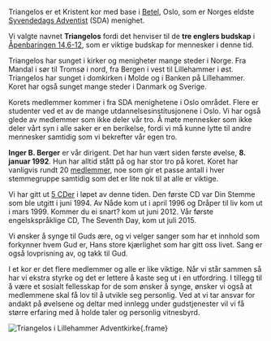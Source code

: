 Triangelos er et Kristent kor med base i [Betel](http://adventkirken-betel.no), Oslo, som er Norges eldste [Syvendedags Adventist](http://adventist.no) (SDA) menighet.

Vi valgte navnet **Triangelos** fordi det henviser til de **tre englers budskap** i [Åpenbaringen 14,6-12](bible "Åp 14,6-12"), som er viktige budskap for mennesker i denne tid.

Triangelos har sunget i kirker og menigheter mange steder i Norge. Fra Mandal i sør til Tromsø i nord, fra Bergen i vest til Lillehammer i øst. Triangelos har sunget i domkirken i Molde og i Banken på Lillehammer. Koret har også sunget mange steder i Danmark og Sverige.

Korets medlemmer kommer i fra SDA menighetene i Oslo området. Flere er studenter ved et av de mange utdannelsesinstitusjonene i Oslo. Vi har også glede av medlemmer som ikke deler vår tro.  Å møte mennesker som ikke deler vårt syn i alle saker er en berikelse, fordi vi må kunne lytte til andre mennesker samtidig som vi bekrefter vår egen tro.

**Inger B. Berger** er vår dirigent. Det har hun vært siden første øvelse, **8. januar 1992**. Hun har alltid stått på og har stor tro på koret. Koret har vanligvis rundt 20 [medlemmer](members), noe som gir et passe antall i hver stemmegruppe samtidig som det er lite nok til at alle er viktige.

Vi har gitt ut [5 CDer](music) i løpet av denne tiden.
Den første CD var Din Stemme som ble utgitt i juni 1994. Av Nåde kom ut i april 1996 og Dråper til liv kom ut i mars 1999. Kommer du ei snart? kom ut juni 2012. Vår første engelskspråklige CD, The Seventh Day, kom ut juli 2015.

Vi ønsker å synge til Guds ære, og vi velger sanger som har et innhold som forkynner hvem Gud er, Hans store kjærlighet som har gitt oss livet. Sang er også lovprisning av, og takk til Gud.

I et kor er det flere medlemmer og alle er like viktige. Når vi står sammen så har vi ekstra styrke og det er lettere å kaste seg ut i en utfordring. I tillegg til å være et sosialt fellesskap for de som ønsker å synge, ønsker vi også at medlemmene skal få lov til å utvikle seg personlig. Ved at vi tar ansvar for andakt på øvelsene og deltar med innlegg under gudstjenester vil vi få større erfaring med å holde taler og personlig vitnesbyrd.

![Triangelos i Lillehammer Adventkirke](i/700x700/choir.jpg){.frame}
